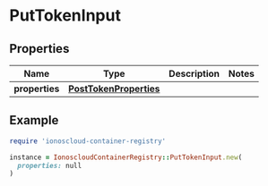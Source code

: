 # PutTokenInput

## Properties

| Name | Type | Description | Notes |
| ---- | ---- | ----------- | ----- |
| **properties** | [**PostTokenProperties**](PostTokenProperties.md) |  |  |

## Example

```ruby
require 'ionoscloud-container-registry'

instance = IonoscloudContainerRegistry::PutTokenInput.new(
  properties: null
)
```


